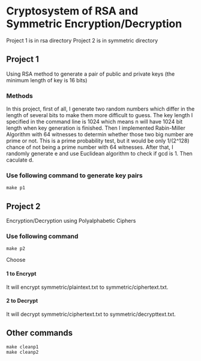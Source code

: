 # Cryptosystem of RSA and Symmetric Encryption/Decryption
Project 1 is in rsa directory
Project 2 is in symmetric directory

## Project 1
Using RSA method to generate a pair of public and private keys (the minimum length of key is 16 bits)
### Methods
In this project, first of all, I generate two random numbers which differ in the length of several bits to make them more difficult to guess. The key length I specified in the command line is 1024 which means n will have 1024 bit length when key generation is finished. Then I implemented Rabin-Miller Algorithm with 64 witnesses to determin whether those two big number are prime or not. This is a prime probability test, but it would be only 1/(2^128) chance of not being a prime number with 64 witnesses. After that, I randomly generate e and use Euclidean algorithm to check if gcd is 1. Then caculate d. 

### Use following command to generate key pairs
```
make p1
```

## Project 2 
Encryption/Decryption using Polyalphabetic Ciphers

### Use following command
```
make p2
```
Choose
#### 1 to Encrypt
It will encrypt symmetric/plaintext.txt to symmetric/ciphertext.txt.

#### 2 to Decrypt
It will decrypt symmetric/ciphertext.txt to symmetric/decrypttext.txt.

## Other commands
```
make cleanp1
make cleanp2
```
